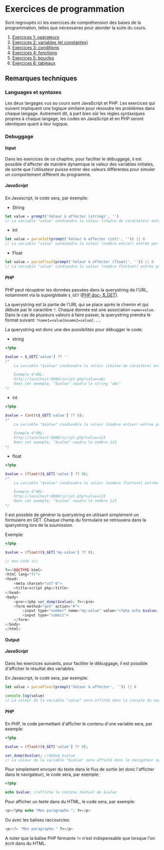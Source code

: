 # Exercices de programmation

Sont regroupés ici les exercices de compréhension des bases de la programmation, telles que nécessaires pour aborder la suite du cours.

1. [Exercices 1: opérateurs](./ex1)
2. [Exercices 2: variables (et constantes)](./ex2)
3. [Exercices 3: conditions](./ex3)
4. [Exercices 4: fonctions](./ex4)
5. [Exercices 5: boucles](./ex5)
6. [Exercices 6: tableaux](./ex6)

## Remarques techniques

### Languages et syntaxes

Les deux langages vus au cours sont JavaScript et PHP. Les exercices qui suivent impliquent une logique similaire pour résoudre les problèmes dans chaque langage. Autrement dit, à part bien sûr les règles syntaxiques propres à chaque langage, les codes en JavaScript et en PHP seront identiques quant à leur logique.

### Debuggage

#### Input

Dans les exercices de ce chapitre, pour faciliter le débuggage, il est possible d'affecter de manière dynamique la valeur des variables initiales, de sorte que l'utilisateur puisse entrer des valeurs différentes pour simuler un comportement différent du programme.

##### JavaScript

En Javascript, le code sera, par exemple:

- String

```javascript
let value = prompt('Valeur à affecter (string)', '')
// La variable "value" condiendra la valeur (chaîne de caractères) entrée par l'utilisateur dans le prompt du navigateur.
```

- Int

```javascript
let value = parseInt(prompt('Valeur à affecter (int)', '')) || 0
// La variable "value" condiendra la valeur (nombre entier) entrée par l'utilisateur dans le prompt du navigateur.
```

- Float

```javascript
let value = parseFloat(prompt('Valeur à affecter (float)', '')) || 0
// La variable "value" condiendra la valeur (nombre flottant) entrée par l'utilisateur dans le prompt du navigateur.
```

##### PHP

PHP peut récupérer les données passées dans la querystring de l'URL, notamment via la superglobale `$_GET` ([PHP doc- $_GET](https://www.php.net/manual/fr/reserved.variables.get.php)).

La querystring est la partie de l'URL qui se place après le chemin et qui débute par le caractère `?`. Chaque donnée est une association `name=value`. Dans le cas de plusieurs valeurs à faire passer, la querystring prendra le format suivant: `?name1=value1&name2=value2...`.

La querystring est donc une des possibilités pour débugger le code:

- string

```php
<?php

$value = $_GET['value'] ?? ''
/*
    La variable "$value" condiendra la valeur (chaîne de caractère) entrée par l'utilisateur dans la querystring de l'URL du script. 

    Exemple d'URL:
    http://localhost:8080/script.php?value=abc
    Dans cet exemple, "$value" vaudra la string "abc"
*/
```

- int

```php
<?php

$value = (int)($_GET['value'] ?? 0);
/*
    La variable "$value" condiendra la valeur (nombre entier) entrée par l'utilisateur dans la querystring de l'URL du script. 

    Exemple d'URL:
    http://localhost:8080/script.php?value=123
    Dans cet exemple, "$value" vaudra le nombre 123
*/
```

- float

```php
<?php

$value = (float)($_GET['value'] ?? 0);
/*
    La variable "$value" condiendra la valeur (nombre flottant) entrée par l'utilisateur dans la querystring de l'URL du script. 

    Exemple d'URL:
    http://localhost:8080/script.php?value=123
    Dans cet exemple, "$value" vaudra le nombre 123
*/
```

Il est possible de générer la querystring en utilisant simplement un formulaire en GET. Chaque champ du formulaire se retrouvera dans la querystring lors de la soumission.

Exemple:

```php
<?php

$value = (float)($_GET['my-value'] ?? 0);

// mon code ici

?><!DOCTYPE html>
<html lang="fr">
<head>
    <meta charset="utf-8">
    <title>script php</title>
</head>
<body>
    <pre><?php var_dump($value); ?></pre>
    <form method="get" action="#">
        <input type="number" name="my-value" value="<?php echo $value; ?>">
        <input type="submit">
    </form>
</body>
</html>
```

#### Output

##### JavaScript

Dans les exercices suivants, pour faciliter le débuggage, il est possible d'afficher le résultat des variables.

En Javascript, le code sera, par exemple:

```javascript
let value = parseFloat(prompt('Valeur à affecter', '')) || 0

console.log(value)
// La valeur de la variable "value" sera affiché dans la console du navigateur.
```

##### PHP

En PHP, le code permettant d'afficher le contenu d'une variable sera, par exemple:

```php
<?php

$value = (float)($_GET['value'] ?? 0);

var_dump($value); //debug $value
// La valeur de la variable "$value" sera affiché dans le navigateur ayant appelé le script.
```

Pour simplement envoyer du texte dans le flux de sortie (et donc l'afficher dans le navigateur), le code sera, par exemple:

```php
<?php

echo $value; //affiche le contenu textuel de $value
```

Pour afficher un texte dans du HTML, le code sera, par exemple:

```php
<p><?php echo "Mon paragraphe."; ?></p>
```

Ou avec les balises raccourcies:

```php
<p><?= "Mon paragraphe." ?></p>
```

A noter que la balise PHP fermante `?>` n'est indispensable que lorsque l'on écrit dans du HTML.

